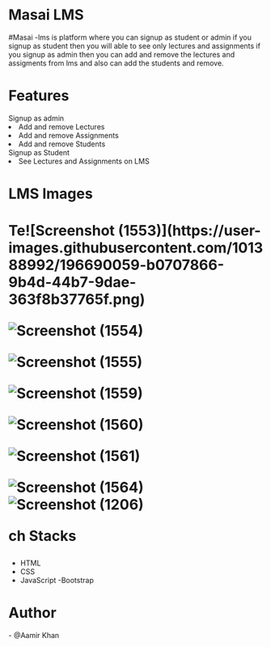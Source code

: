 <h1 fontsize="30px">Masai LMS</h1>
#Masai -lms is platform where you can signup as student or admin if you signup as student then you will able to see only lectures and assignments
if you signup as admin then you can add and remove the lectures and assigments from lms and also can add the students and remove.
<h1>Features</h1>
<th>Signup as admin </th>
<li>Add and remove Lectures</li>
<li>Add and remove Assignments</li>
<li>Add and remove Students</li>
<th>Signup as Student</th>
<li>See Lectures and Assignments on LMS</li>
<h1>LMS Images</h1>

<h1>Te![Screenshot (1553)](https://user-images.githubusercontent.com/101388992/196690059-b0707866-9b4d-44b7-9dae-363f8b37765f.png)
  
  
  
  ![Screenshot (1554)](https://user-images.githubusercontent.com/101388992/196690103-69efd487-9c3b-4c4e-9adf-f3466da04065.png)

  
  ![Screenshot (1555)](https://user-images.githubusercontent.com/101388992/196690131-a1419185-3d3a-4ff5-b86f-373c7caa3796.png)
  
  
![Screenshot (1559)](https://user-images.githubusercontent.com/101388992/196690178-e866d036-5b30-486e-8253-ddfeac5eb1be.png)
  
  ![Screenshot (1560)](https://user-images.githubusercontent.com/101388992/196690207-c63338bc-34d9-4827-81f4-c06583e9cd76.png)

  
  
  
  ![Screenshot (1561)](https://user-images.githubusercontent.com/101388992/196690284-ba8ce312-9f98-4b5e-bded-0d15826442bc.png)

  
  ![Screenshot (1564)](https://user-images.githubusercontent.com/101388992/196690306-b77d61c3-789e-447a-9dc3-3e1ef93da296.png)
![Screenshot (1206)](https://user-images.githubusercontent.com/101388992/196690338-d4ad0aa0-f076-4fc2-90be-b67d345f3954.png)

  
ch Stacks</h1>
- HTML
- CSS
- JavaScript
-Bootstrap
<h1>Author</h1> 
- @Aamir Khan
